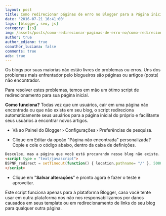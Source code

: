 ```yaml
---
layout: post
title: Como redirecionar páginas de erro no Blogger para a Página inicial
date: '2016-07-21 16:41:00'
tags: [blogger, seo, js]
category: [js]
img: /assets/posts/como-redirecionar-paginas-de-erro-no/como-redirecionar-paginas-de-erro-no.jpg
author: true
author_ediano: true
coauthor_luciana: false
comments: true
ads: true
---
```


Os blogs por suas maiorias não estão livres de problemas ou erros. Uns dos problemas mais enfrentador pelo blogueiros são páginas ou artigos (posts) não encontrador.

Para resolver estes problemas, temos em mão um ótimo script de redirecionamento para sua página inicial.

**Como funciona?** Todas vez que um usuários, cair em uma página não encontrada ou que não exista em seu blog, o script redireciona automaticamente seus usuários para a página inicial do próprio e facilitante seus usuários a encontrar novos artigos.

* Vá ao Painel do Blogger › Configurações › Preferências de pesquisa.

* Clique em Editar da opção "Página não encontrada" personalizada? Copie e cole o código abaixo, dentro da caixa de definições.

```html
Desculpe, mas a página que você está procurando nesse blog não existe. Você será redirecionado a nossa página inicial em instantes.
<script type = "text/javascript">
BSPNF_redirect = setTimeout(function() { location.pathname= "/" }, 5000);
</script>
```

* Clique em "**Salvar alterações**" e pronto agora é fazer o teste e aproveitar.

Este script funciona apenas para á plataforma Blogger, caso você tente usar em outra plataforma nos não nos responsabilizamos por danos causados em seus template ou em redirecionamento de links do seu blog para qualquer outra página.